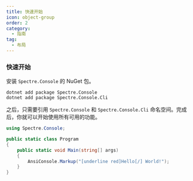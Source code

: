 ```yaml
---
title: 快速开始
icon: object-group
order: 2
category:
  - 指南
tag:
  - 布局
---
```


### 快速开始

<!-- The fastest way of getting started using Spectre.Console is to install the NuGet package. -->
安装 `Spectre.Console` 的 NuGet 包。

```
dotnet add package Spectre.Console
dotnet add package Spectre.Console.Cli
```

<!-- After that you will need to reference the `Spectre.Console` and `Spectre.Console.Cli` namespaces. Once that is done, you can start using all the available features. -->
之后，只需要引用 `Spectre.Console` 和 `Spectre.Console.Cli` 命名空间。完成后，你就可以开始使用所有可用的功能。

```c#
using Spectre.Console;

public static class Program
{
    public static void Main(string[] args)
    {
        AnsiConsole.Markup("[underline red]Hello[/] World!");
    }
}
```
